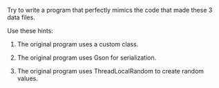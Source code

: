 Try to write a program that perfectly mimics the code that made these 3 data files.


Use these hints:


1. The original program uses a custom class.

2. The original program uses Gson for serialization.

3. The original program uses ThreadLocalRandom to create random values.
